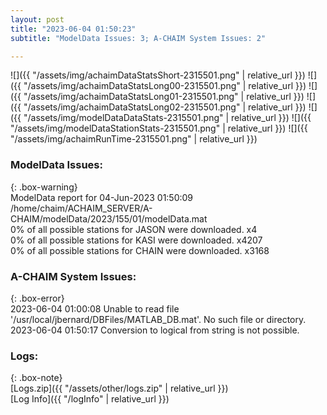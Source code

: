 ```yaml
---
layout: post
title: "2023-06-04 01:50:23"
subtitle: "ModelData Issues: 3; A-CHAIM System Issues: 2"

---
```


![]({{ "/assets/img/achaimDataStatsShort-2315501.png" | relative_url }})
![]({{ "/assets/img/achaimDataStatsLong00-2315501.png" | relative_url }})
![]({{ "/assets/img/achaimDataStatsLong01-2315501.png" | relative_url }})
![]({{ "/assets/img/achaimDataStatsLong02-2315501.png" | relative_url }})
![]({{ "/assets/img/modelDataDataStats-2315501.png" | relative_url }})
![]({{ "/assets/img/modelDataStationStats-2315501.png" | relative_url }})
![]({{ "/assets/img/achaimRunTime-2315501.png" | relative_url }})


### ModelData Issues:  
  
{: .box-warning}  
 ModelData report for 04-Jun-2023 01:50:09   
 /home/chaim/ACHAIM_SERVER/A-CHAIM/modelData/2023/155/01/modelData.mat   
 0% of all possible stations for JASON were downloaded. x4   
 0% of all possible stations for KASI were downloaded. x4207   
 0% of all possible stations for CHAIN were downloaded. x3168   
  
### A-CHAIM System Issues:  
  
{: .box-error}  
2023-06-04 01:00:08 Unable to read file '/usr/local/jbernard/DBFiles/MATLAB_DB.mat'. No such file or directory.  
2023-06-04 01:50:17 Conversion to logical from string is not possible.  

### Logs:  
  
{: .box-note}  
[Logs.zip]({{ "/assets/other/logs.zip" | relative_url }})  
[Log Info]({{ "/logInfo" | relative_url }})  
